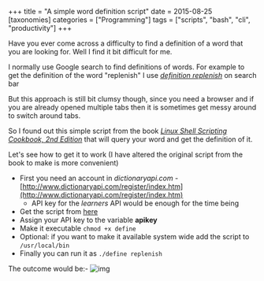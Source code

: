 +++
title = "A simple word definition script"
date = 2015-08-25
[taxonomies]
categories = ["Programming"]
tags = ["scripts", "bash", "cli", "productivity"]
+++

Have you ever come across a difficulty to find a definition of a word that you are looking for. Well I find it bit difficult for me.

I normally use Google search to find definitions of words. For example to get the definition of the word "replenish" I use [*definition replenish*](https://www.google.lk/webhp?sourceid=chrome-instant&ion=1&espv=2&ie=UTF-8#q=definition%20replenish) on search bar

But this approach is still bit clumsy though, since you need a browser and if you are already opened multiple tabs then it is sometimes get messy around to switch around tabs.

So I found out this simple script from the book [*Linux Shell Scripting Cookbook, 2nd Edition*](https://www.packtpub.com/application-development/linux-shell-scripting-cookbook-second-edition) that will query your word and get the definition of it.

Let's see how to get it to work (I have altered the original script from the book to make is more convenient)

- First you need an account in *dictionaryapi.com* - [http://www.dictionaryapi.com/register/index.htm](http://www.dictionaryapi.com/register/index.htm)
  - API key for the *learners* API would be enough for the time being
- Get the script from [here](https://gist.github.com/RockyRx/1fe12ee85074e361836a)
- Assign your API key to the variable **apikey**
- Make it executable ```chmod +x define```
- Optional: if you want to make it available system wide add the script to ```/usr/local/bin```
- Finally you can run it as ```./define replenish```

The outcome would be:-
<img src="/public/images/define_script.png" alt="img" class="inline"/>
